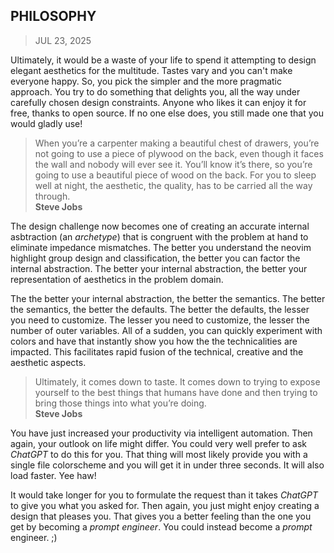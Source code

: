 ## PHILOSOPHY 
> JUL 23, 2025

Ultimately, it would be a waste of your life to spend it attempting
to design elegant aesthetics for the multitude.
Tastes vary and you can't make everyone happy.
So, you pick the simpler and the more pragmatic approach.
You try to do something that delights you, all the way
under carefully chosen design constraints.
Anyone who likes it can enjoy it for free, thanks to open source.
If no one else does, you still made one that you would gladly use!

> When you’re a carpenter making a beautiful chest of drawers,
> you’re not going to use a piece of plywood on the back,
> even though it faces the wall and nobody will ever see it.
> You’ll know it’s there, so you’re going to use a beautiful
> piece of wood on the back.
> For you to sleep well at night, the aesthetic, the quality,
> has to be carried all the way through.  
> **Steve Jobs**

The design challenge now becomes one of creating an accurate internal
asbtraction (an _archetype_) that is congruent with the problem at hand
to eliminate impedance mismatches.  The better you understand the neovim
highlight group design and classification, the better you can factor
the internal abstraction.  The better your internal abstraction,
the better your representation of aesthetics in the problem domain.

The the better your internal abstraction, the better the semantics.
The better the semantics, the better the defaults.
The better the defaults, the lesser you need to customize.
The lesser you need to customize, the lesser the number of outer variables.
All of a sudden, you can quickly experiment with colors and have that
instantly show you how the the technicalities are impacted.
This facilitates rapid fusion of the technical, creative and
the aesthetic aspects.

> Ultimately, it comes down to taste.
> It comes down to trying to expose yourself to the best things
> that humans have done and then trying to bring those things
> into what you’re doing.  
> **Steve Jobs**

You have just increased your productivity via intelligent automation.
Then again, your outlook on life might differ.
You could very well prefer to ask _ChatGPT_ to do this for you.
That thing will most likely provide you with a single file colorscheme
and you will get it in under three seconds.
It will also load faster.  Yee haw!

It would take longer for you to formulate the request than it takes
_ChatGPT_ to give you what you asked for.
Then again, you just might enjoy creating a design that pleases you.
That gives you a better feeling than the one you get by becoming
a _prompt engineer_.  You could instead become a _prompt_ engineer. ;)
